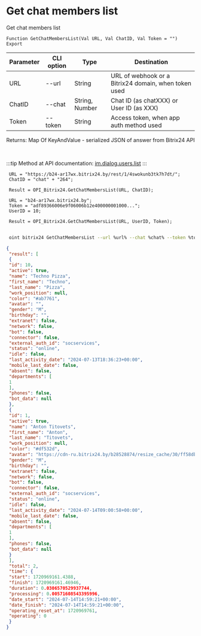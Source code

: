 ﻿---
sidebar_position: 15
---

# Get chat members list
 Get chat members list



`Function GetChatMembersList(Val URL, Val ChatID, Val Token = "") Export`

 | Parameter | CLI option | Type | Destination |
 |-|-|-|-|
 | URL | --url | String | URL of webhook or a Bitrix24 domain, when token used |
 | ChatID | --chat | String, Number | Chat ID (as chatXXX) or User ID (as XXX) |
 | Token | --token | String | Access token, when app auth method used |

 
 Returns: Map Of KeyAndValue - serialized JSON of answer from Bitrix24 API

<br/>

:::tip
Method at API documentation: [im.dialog.users.list](https://dev.1c-bitrix.ru/learning/course/?COURSE_ID=93&LESSON_ID=23800)
:::
<br/>


```bsl title="Code example"
 URL = "https://b24-ar17wx.bitrix24.by/rest/1/4swokunb3tk7h7dt/";
 ChatID = "chat" + "264";
 
 Result = OPI_Bitrix24.GetChatMembersList(URL, ChatID);
 
 URL = "b24-ar17wx.bitrix24.by";
 Token = "adf89366006e9f06006b12e400000001000...";
 UserID = 10;
 
 Result = OPI_Bitrix24.GetChatMembersList(URL, UserID, Token);
```
	


```sh title="CLI command example"
 
 oint bitrix24 GetChatMembersList --url %url% --chat %chat% --token %token%

```

```json title="Result"
{
 "result": [
 {
 "id": 10,
 "active": true,
 "name": "Techno Pizza",
 "first_name": "Techno",
 "last_name": "Pizza",
 "work_position": null,
 "color": "#ab7761",
 "avatar": "",
 "gender": "M",
 "birthday": "",
 "extranet": false,
 "network": false,
 "bot": false,
 "connector": false,
 "external_auth_id": "socservices",
 "status": "online",
 "idle": false,
 "last_activity_date": "2024-07-13T18:36:23+00:00",
 "mobile_last_date": false,
 "absent": false,
 "departments": [
 1
 ],
 "phones": false,
 "bot_data": null
 },
 {
 "id": 1,
 "active": true,
 "name": "Anton Titovets",
 "first_name": "Anton",
 "last_name": "Titovets",
 "work_position": null,
 "color": "#df532d",
 "avatar": "https://cdn-ru.bitrix24.by/b28528874/resize_cache/30/ff58db95aecdfa09ae61b51b5fd8f63f/main/d7e/d7e99cf556e4ab676463dae2c00ddfbb/a7e0af6899300e3c684caeca5c334d81.jpg",
 "gender": "M",
 "birthday": "",
 "extranet": false,
 "network": false,
 "bot": false,
 "connector": false,
 "external_auth_id": "socservices",
 "status": "online",
 "idle": false,
 "last_activity_date": "2024-07-14T09:00:58+00:00",
 "mobile_last_date": false,
 "absent": false,
 "departments": [
 1
 ],
 "phones": false,
 "bot_data": null
 }
 ],
 "total": 2,
 "time": {
 "start": 1720969161.4388,
 "finish": 1720969161.46946,
 "duration": 0.0306570529937744,
 "processing": 0.00571608543395996,
 "date_start": "2024-07-14T14:59:21+00:00",
 "date_finish": "2024-07-14T14:59:21+00:00",
 "operating_reset_at": 1720969761,
 "operating": 0
 }
}
```
